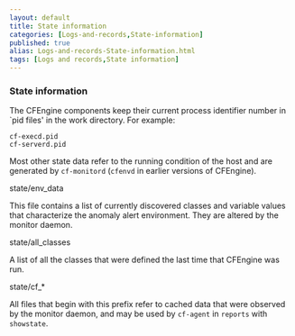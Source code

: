 ```yaml
---
layout: default
title: State information
categories: [Logs-and-records,State-information]
published: true
alias: Logs-and-records-State-information.html
tags: [Logs and records,State information]
---
```


### State information

The CFEngine components keep their current process identifier number in
\`pid files' in the work directory. For example:

```cf3
cf-execd.pid
cf-serverd.pid
```

Most other state data refer to the running condition of the host and are
generated by `cf-monitord` (`cfenvd` in earlier versions of CFEngine).

state/env\_data

This file contains a list of currently discovered classes and variable
values that characterize the anomaly alert environment. They are altered
by the monitor daemon.   

state/all\_classes

A list of all the classes that were defined the last time that CFEngine
was run.   

state/cf\_\*

All files that begin with this prefix refer to cached data that were
observed by the monitor daemon, and may be used by `cf-agent` in
`reports` with `showstate`.
